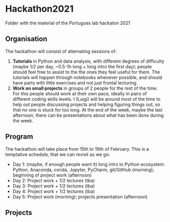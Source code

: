 # Hackathon2021
Folder with the material of the Portugues lab hackaton 2021

## Organisation
The hackathon will consist of alternating sessions of:

1) **Tutorials** in Python and data analysis, with different degrees of difficulty (maybe 1/2 per day, ~0.5-1h long + long intro the first day); people should feel free to assist to the the ones they feel useful for them. The tutorials will happen through notebooks whenever possible, and should have parts with little exercises and not just frontal lecturing.
2) **Work on small projects** in groups of 2 people for the rest of the time. For this people should work at their own pace, ideally in pairs of different coding skills levels. I (Luigi) will be around most of the time to help out people discussing projects and helping figuring things out, so that no one is stuck for too long. At the end of the week, maybe the last afternoon, there can be presentations about what has been done during the week.

## Program
The hackathon will take place from 15th to 19th of February. This is a temptative schedule, that we can revisit as we go:
 - Day 1: (maybe, if enough people want it) long intro to Python ecosystem: Python, Anaconda, conda, Jupyter, PyCharm, git/GitHub (morning); beginning of project work (afternoon)
 - Day 2: Project work + 1/2 lectures (tba)
 - Day 3: Project work + 1/2 lectures (tba)
 - Day 4: Project work + 1/2 lectures (tba)
 - Day 5: Project work (morning); projects presentation (afternoon)
 
 ## Projects
 
